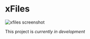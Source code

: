 # xFiles

![xfiles screenshot](https://i.imgur.com/2Wt6XbR.png "xFiles Screenshot")

This project is _currently in development_
